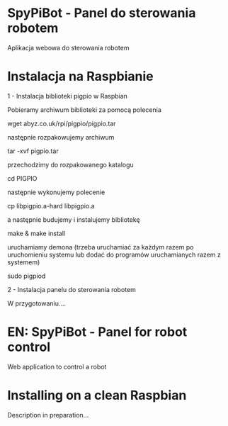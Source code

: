 SpyPiBot - Panel do sterowania robotem
========
Aplikacja webowa do sterowania robotem

Instalacja na Raspbianie
========

1 - Instalacja biblioteki pigpio w Raspbian

Pobieramy archiwum biblioteki za pomocą polecenia
	
wget abyz.co.uk/rpi/pigpio/pigpio.tar

następnie rozpakowujemy archiwum
	
tar -xvf pigpio.tar

przechodzimy do rozpakowanego katalogu
	
cd PIGPIO

następnie wykonujemy polecenie
	
cp libpigpio.a-hard libpigpio.a

a następnie budujemy i instalujemy bibliotekę
	
make & make install

uruchamiamy demona (trzeba uruchamiać za każdym razem po uruchomieniu systemu lub dodać do programów uruchamianych razem z systemem)

sudo pigpiod

2 -  Instalacja panelu do sterowania robotem

W przygotowaniu....


EN:
SpyPiBot - Panel for robot control
========
Web application to control a robot

Installing on a clean Raspbian
========
Description in preparation...
